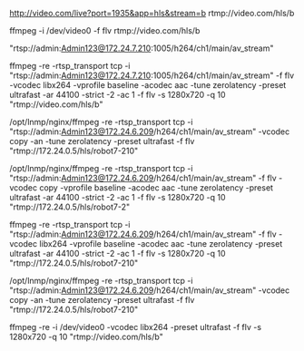 http://video.com/live?port=1935&app=hls&stream=b
rtmp://video.com/hls/b

ffmpeg -i /dev/video0 -f flv rtmp://video.com/hls/b

"rtsp://admin:Admin123@172.24.7.210:1005/h264/ch1/main/av_stream"

ffmpeg -re -rtsp_transport tcp -i "rtsp://admin:Admin123@172.24.7.210:1005/h264/ch1/main/av_stream" -f flv -vcodec libx264 -vprofile baseline -acodec aac -tune zerolatency -preset ultrafast -ar 44100 -strict -2 -ac 1 -f flv -s 1280x720 -q 10 "rtmp://video.com/hls/b"

/opt/lnmp/nginx/ffmpeg -re -rtsp_transport tcp -i "rtsp://admin:Admin123@172.24.6.209/h264/ch1/main/av_stream" -vcodec copy -an -tune zerolatency -preset ultrafast -f flv "rtmp://172.24.0.5/hls/robot7-210"



/opt/lnmp/nginx/ffmpeg -re -rtsp_transport tcp -i "rtsp://admin:Admin123@172.24.6.209/h264/ch1/main/av_stream" -f flv -vcodec copy -vprofile baseline -acodec aac -tune zerolatency -preset ultrafast -ar 44100 -strict -2 -ac 1 -f flv -s 1280x720 -q 10 "rtmp://172.24.0.5/hls/robot7-2"







ffmpeg -re -rtsp_transport tcp -i "rtsp://admin:Admin123@172.24.6.209/h264/ch1/main/av_stream" -f flv -vcodec libx264 -vprofile baseline -acodec aac -tune zerolatency -preset ultrafast -ar 44100 -strict -2 -ac 1 -f flv -s 1280x720 -q 10 "rtmp://172.24.0.5/hls/robot7-210"















/opt/lnmp/nginx/ffmpeg -re -rtsp_transport tcp -i "rtsp://admin:Admin123@172.24.6.209/h264/ch1/main/av_stream" -vcodec copy -an -tune zerolatency -preset ultrafast -f flv "rtmp://172.24.0.5/hls/robot7-210"

ffmpeg -re -i /dev/video0 -vcodec libx264 -preset ultrafast -f flv -s 1280x720 -q 10 "rtmp://video.com/hls/b"
